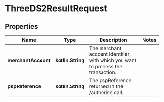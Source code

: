 
# ThreeDS2ResultRequest

## Properties
Name | Type | Description | Notes
------------ | ------------- | ------------- | -------------
**merchantAccount** | **kotlin.String** | The merchant account identifier, with which you want to process the transaction. | 
**pspReference** | **kotlin.String** | The pspReference returned in the /authorise call. | 



